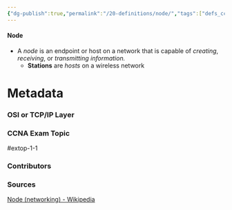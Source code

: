 ```yaml
---
{"dg-publish":true,"permalink":"/20-definitions/node/","tags":["defs_ccna"]}
---
```


#### Node
- A *node* is an endpoint or host on a network that is capable of *creating*, *receiving*, or *transmitting information.*
	- **Stations** are *hosts* on a wireless network







# Metadata
### OSI or TCP/IP Layer

### CCNA Exam Topic
#extop-1-1 
### Contributors

### Sources
[Node (networking) - Wikipedia](https://en.wikipedia.org/wiki/Node_(networking))